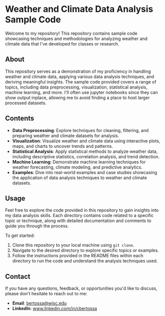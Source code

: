 # Weather and Climate Data Analysis Sample Code

Welcome to my repository! This repository contains sample code showcasing techniques and methodologies for analyzing weather and climate data that I've developed for classes or research.

## About

This repository serves as a demonstration of my proficiency in handling weather and climate data, applying various data analysis techniques, and deriving meaningful insights. The sample code provided covers a range of topics, including data preprocessing, visualization, statistical analysis, machine learning, and more. I'll often use jupyter notebooks since they can show output inplace, allowing me to avoid finding a place to host larger processed datasets.

## Contents

- **Data Preprocessing**: Explore techniques for cleaning, filtering, and preparing weather and climate datasets for analysis.
- **Visualization**: Visualize weather and climate data using interactive plots, maps, and charts to uncover trends and patterns.
- **Statistical Analysis**: Apply statistical methods to analyze weather data, including descriptive statistics, correlation analysis, and trend detection.
- **Machine Learning**: Demonstrate machine learning techniques for weather forecasting, climate modeling, and predictive analytics.
- **Examples**: Dive into real-world examples and case studies showcasing the application of data analysis techniques to weather and climate datasets.

## Usage

Feel free to explore the code provided in this repository to gain insights into my data analysis skills. Each directory contains code related to a specific topic or technique, along with detailed documentation and comments to guide you through the process.

To get started:

1. Clone this repository to your local machine using `git clone`.
2. Navigate to the desired directory to explore specific topics or examples.
3. Follow the instructions provided in the README files within each directory to run the code and understand the analysis techniques used.

## Contact

If you have any questions, feedback, or opportunities you'd like to discuss, please don't hesitate to reach out to me:

- **Email**: bertossa@wisc.edu
- **LinkedIn**: www.linkedin.com/in/cbertossa

